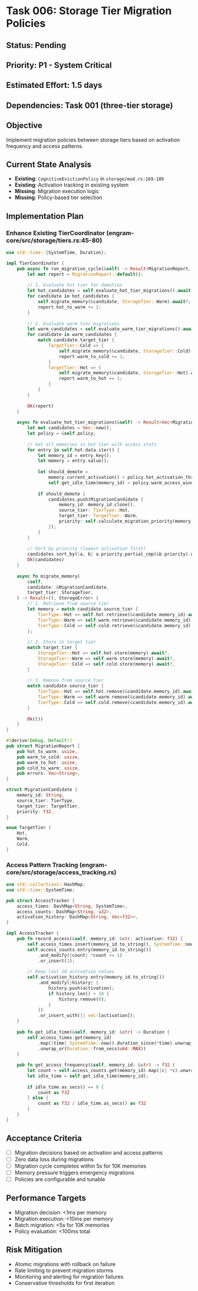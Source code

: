 # Task 006: Storage Tier Migration Policies

## Status: Pending
## Priority: P1 - System Critical
## Estimated Effort: 1.5 days
## Dependencies: Task 001 (three-tier storage)

## Objective
Implement migration policies between storage tiers based on activation frequency and access patterns.

## Current State Analysis
- **Existing**: `CognitiveEvictionPolicy` in `storage/mod.rs:169-189`
- **Existing**: Activation tracking in existing system
- **Missing**: Migration execution logic
- **Missing**: Policy-based tier selection

## Implementation Plan

### Enhance Existing TierCoordinator (engram-core/src/storage/tiers.rs:45-80)
```rust
use std::time::{SystemTime, Duration};

impl TierCoordinator {
    pub async fn run_migration_cycle(&self) -> Result<MigrationReport, StorageError> {
        let mut report = MigrationReport::default();
        
        // 1. Evaluate hot tier for demotion
        let hot_candidates = self.evaluate_hot_tier_migrations().await?;
        for candidate in hot_candidates {
            self.migrate_memory(&candidate, StorageTier::Warm).await?;
            report.hot_to_warm += 1;
        }
        
        // 2. Evaluate warm tier migrations
        let warm_candidates = self.evaluate_warm_tier_migrations().await?;
        for candidate in warm_candidates {
            match candidate.target_tier {
                TargetTier::Cold => {
                    self.migrate_memory(&candidate, StorageTier::Cold).await?;
                    report.warm_to_cold += 1;
                }
                TargetTier::Hot => {
                    self.migrate_memory(&candidate, StorageTier::Hot).await?;
                    report.warm_to_hot += 1;
                }
            }
        }
        
        Ok(report)
    }
    
    async fn evaluate_hot_tier_migrations(&self) -> Result<Vec<MigrationCandidate>, StorageError> {
        let mut candidates = Vec::new();
        let policy = &self.policy;
        
        // Get all memories in hot tier with access stats
        for entry in self.hot.data.iter() {
            let memory_id = entry.key();
            let memory = entry.value();
            
            let should_demote = 
                memory.current_activation() < policy.hot_activation_threshold ||
                self.get_idle_time(memory_id) > policy.warm_access_window;
                
            if should_demote {
                candidates.push(MigrationCandidate {
                    memory_id: memory_id.clone(),
                    source_tier: TierType::Hot,
                    target_tier: TargetTier::Warm,
                    priority: self.calculate_migration_priority(memory),
                });
            }
        }
        
        // Sort by priority (lowest activation first)
        candidates.sort_by(|a, b| a.priority.partial_cmp(&b.priority).unwrap());
        Ok(candidates)
    }
    
    async fn migrate_memory(
        &self,
        candidate: &MigrationCandidate,
        target_tier: StorageTier,
    ) -> Result<(), StorageError> {
        // 1. Retrieve from source tier
        let memory = match candidate.source_tier {
            TierType::Hot => self.hot.retrieve(&candidate.memory_id).await?,
            TierType::Warm => self.warm.retrieve(&candidate.memory_id).await?,
            TierType::Cold => self.cold.retrieve(&candidate.memory_id).await?,
        };
        
        // 2. Store in target tier
        match target_tier {
            StorageTier::Hot => self.hot.store(memory).await?,
            StorageTier::Warm => self.warm.store(memory).await?,
            StorageTier::Cold => self.cold.store(memory).await?,
        }
        
        // 3. Remove from source tier
        match candidate.source_tier {
            TierType::Hot => self.hot.remove(&candidate.memory_id).await?,
            TierType::Warm => self.warm.remove(&candidate.memory_id).await?,
            TierType::Cold => self.cold.remove(&candidate.memory_id).await?,
        }
        
        Ok(())
    }
}

#[derive(Debug, Default)]
pub struct MigrationReport {
    pub hot_to_warm: usize,
    pub warm_to_cold: usize,
    pub warm_to_hot: usize,
    pub cold_to_warm: usize,
    pub errors: Vec<String>,
}

struct MigrationCandidate {
    memory_id: String,
    source_tier: TierType,
    target_tier: TargetTier,
    priority: f32,
}

enum TargetTier {
    Hot,
    Warm,
    Cold,
}
```

### Access Pattern Tracking (engram-core/src/storage/access_tracking.rs)
```rust
use std::collections::HashMap;
use std::time::SystemTime;

pub struct AccessTracker {
    access_times: DashMap<String, SystemTime>,
    access_counts: DashMap<String, u32>,
    activation_history: DashMap<String, Vec<f32>>,
}

impl AccessTracker {
    pub fn record_access(&self, memory_id: &str, activation: f32) {
        self.access_times.insert(memory_id.to_string(), SystemTime::now());
        self.access_counts.entry(memory_id.to_string())
            .and_modify(|count| *count += 1)
            .or_insert(1);
            
        // Keep last 10 activation values
        self.activation_history.entry(memory_id.to_string())
            .and_modify(|history| {
                history.push(activation);
                if history.len() > 10 {
                    history.remove(0);
                }
            })
            .or_insert_with(|| vec![activation]);
    }
    
    pub fn get_idle_time(&self, memory_id: &str) -> Duration {
        self.access_times.get(memory_id)
            .map(|time| SystemTime::now().duration_since(*time).unwrap_or_default())
            .unwrap_or(Duration::from_secs(u64::MAX))
    }
    
    pub fn get_access_frequency(&self, memory_id: &str) -> f32 {
        let count = self.access_counts.get(memory_id).map(|c| *c).unwrap_or(0);
        let idle_time = self.get_idle_time(memory_id);
        
        if idle_time.as_secs() == 0 {
            count as f32
        } else {
            count as f32 / idle_time.as_secs() as f32
        }
    }
}
```

## Acceptance Criteria
- [ ] Migration decisions based on activation and access patterns
- [ ] Zero data loss during migrations
- [ ] Migration cycle completes within 5s for 10K memories
- [ ] Memory pressure triggers emergency migrations
- [ ] Policies are configurable and tunable

## Performance Targets
- Migration decision: <1ms per memory
- Migration execution: <10ms per memory
- Batch migration: <5s for 10K memories
- Policy evaluation: <100ms total

## Risk Mitigation
- Atomic migrations with rollback on failure
- Rate limiting to prevent migration storms
- Monitoring and alerting for migration failures
- Conservative thresholds for first iteration